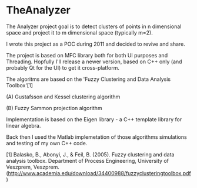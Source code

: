 # TheAnalyzer
The Analyzer project goal is to detect clusters of points in n dimensional space and project it to m dimensional space (typically m=2).

I wrote this project as a POC during 2011 and decided to revive and share.

The project is based on MFC library both for both UI purposes and Threading.
Hopfully I'll release a newer version, based on C++ only (and probably Qt for the UI) to get it cross-platform.

The algoritms are based on the 'Fuzzy Clustering and Data Analysis Toolbox'[1]

(A) Gustafsson and Kessel clustering algorithm

(B) Fuzzy Sammon projection algorithm

Implementation is based on the Eigen library - a C++ template library for linear algebra.

Back then I used the Matlab implemetation of those algorithms simulations and testing of my own C++ code.

[1] Balasko, B., Abonyi, J., & Feil, B. (2005). Fuzzy clustering and data analysis toolbox. Department of Process Engineering, University of Veszprem, Veszprem.‏ (http://www.academia.edu/download/34400988/fuzzyclusteringtoolbox.pdf)
